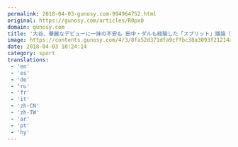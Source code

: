 ```yaml
---
permalink: 2018-04-03-gunosy.com-994964752.html
original: https://gunosy.com/articles/R0px0
domain: gunosy.com
title: '大谷、華麗なデビューに一抹の不安も 田中・ダルも経験した「スプリット」議論（J-CASTニュース） - グノシー'
image: https://contents.gunosy.com/4/3/8fa52d371dfa9cffbc38a3093f21214a_content.jpg
date: 2018-04-03 10:24:14
category: sport
translations: 
 - 'en'
 - 'es'
 - 'de'
 - 'ru'
 - 'fr'
 - 'it'
 - 'zh-CN'
 - 'zh-TW'
 - 'ar'
 - 'pt'
 - 'hy'
---
```


